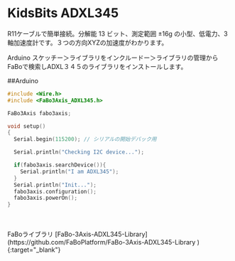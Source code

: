 # KidsBits ADXL345

R11ケーブルで簡単接続。分解能 13 ビット、測定範囲 ±16g の小型、低電力、3 軸加速度計です。３つの方向XYZの加速度がわかります。

Arduino スケッチー＞ライブラリをインクルードー＞ライブラリの管理からFaBoで検索しADXL３４５のライブラリをインストールします。


##Arduino

```c
#include <Wire.h>
#include <FaBo3Axis_ADXL345.h>

FaBo3Axis fabo3axis;

void setup()
{
  Serial.begin(115200); // シリアルの開始デバック用

  Serial.println("Checking I2C device...");

  if(fabo3axis.searchDevice()){
    Serial.println("I am ADXL345");
  }
  Serial.println("Init...");
  fabo3axis.configuration();
  fabo3axis.powerOn();
}

```

<br>
<br>
FaBoライブラリ
[FaBo-3Axis-ADXL345-Library](https://github.com/FaBoPlatform/FaBo-3Axis-ADXL345-Library
){:target="_blank"}
